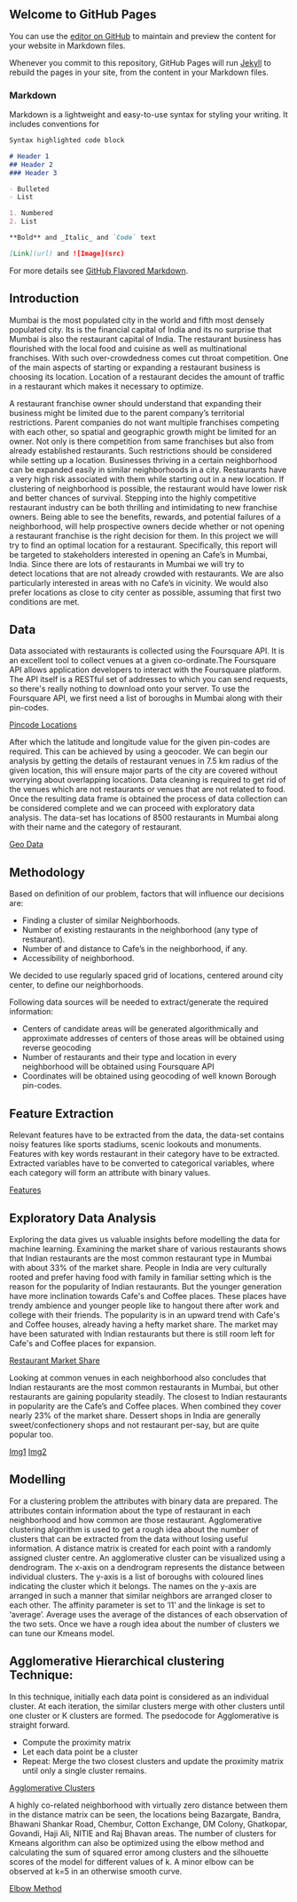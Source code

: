## Welcome to GitHub Pages

You can use the [editor on GitHub](https://github.com/chirag4798/ClusteringLocations/edit/gh-pages/index.md) to maintain and preview the content for your website in Markdown files.

Whenever you commit to this repository, GitHub Pages will run [Jekyll](https://jekyllrb.com/) to rebuild the pages in your site, from the content in your Markdown files.

### Markdown

Markdown is a lightweight and easy-to-use syntax for styling your writing. It includes conventions for

```markdown
Syntax highlighted code block

# Header 1
## Header 2
### Header 3

- Bulleted
- List

1. Numbered
2. List

**Bold** and _Italic_ and `Code` text

[Link](url) and ![Image](src)
```

For more details see [GitHub Flavored Markdown](https://guides.github.com/features/mastering-markdown/).
## Introduction

Mumbai is the most populated city in the world and fifth most densely populated city. Its is the financial capital of India and its no surprise that Mumbai is also the restaurant capital of India. The restaurant business has flourished with the local food and cuisine as well as multinational franchises. With such over-crowdedness comes cut throat competition. One of the main aspects of starting or expanding a restaurant business is choosing its location. Location of a restaurant decides the amount of traffic in a restaurant which makes it necessary to optimize.

A restaurant franchise owner should understand that expanding their business might be limited due to the parent company’s territorial restrictions. Parent companies do not want multiple franchises competing with each other, so spatial and geographic growth might be limited for an owner. Not only is there competition from same franchises but also from already established restaurants. Such restrictions should be considered while setting up a location. Businesses thriving in a certain neighborhood can be expanded easily in similar neighborhoods in a city. Restaurants have a very high risk associated with them while starting out in a new location. If clustering of neighborhood is possible, the restaurant would have lower risk and better chances of survival. Stepping into the highly competitive restaurant industry can be both thrilling and intimidating to new franchise owners. Being able to see the benefits, rewards, and potential failures of a neighborhood, will help prospective owners decide whether or not opening a restaurant franchise is the right decision for them. In this project we will try to find an optimal location for a restaurant. Specifically, this report will be targeted to stakeholders interested in opening an Cafe’s in Mumbai, India. Since there are lots of restaurants in Mumbai we will try to detect locations that are not already crowded with restaurants. We are also particularly interested in areas with no Cafe’s in vicinity. We would also prefer locations as close to city center as possible, assuming that first two conditions are met.


## Data

Data associated with restaurants is collected using the Foursquare API. It is an excellent tool to collect venues at a given co-ordinate.The Foursquare API allows application developers to interact with the Foursquare platform. The API itself is a RESTful set of addresses to which you can send requests, so there's really nothing to download onto your server. To use the Foursquare API, we first need a list of boroughs in Mumbai along with their pin-codes. 

[Pincode Locations](https://i.imgur.com/CiTKbnN.png)

After which the latitude and longitude value for the given pin-codes are required. This can be achieved by using a geocoder. We can begin our analysis by getting the details of restaurant venues in 7.5 km radius of the given location, this will ensure major parts of the city are covered without worrying about overlapping locations. Data cleaning is required to get rid of the venues which are not restaurants or venues that are not related to food. Once the resulting data frame is obtained the process of data collection can be considered complete and we can proceed with exploratory data analysis. The data-set has locations of 8500 restaurants in Mumbai along with their name and the category of restaurant.

[Geo Data](https://i.imgur.com/4r17MKb.png)


## Methodology

Based on definition of our problem, factors that will influence our decisions are:

- Finding a cluster of similar Neighborhoods.
- Number of existing restaurants in the neighborhood (any type of restaurant).
- Number of and distance to Cafe’s in the neighborhood, if any.
- Accessibility of neighborhood.

We decided to use regularly spaced grid of locations, centered around city center, to define our neighborhoods.

Following data sources will be needed to extract/generate the required information:
- Centers of candidate areas will be generated algorithmically and approximate addresses of centers of those areas will be obtained using reverse geocoding
- Number of restaurants and their type and location in every neighborhood will be obtained using Foursquare API
- Coordinates will be obtained using geocoding of well known Borough pin-codes.

## Feature Extraction

Relevant features have to be extracted from the data, the data-set contains noisy features like sports stadiums, scenic lookouts and monuments. Features with key words restaurant in their category have to be extracted. Extracted variables have to be converted to categorical variables,  where each category will form an attribute with binary values.

[Features](https://i.imgur.com/rsGLnAS.png)

## Exploratory Data Analysis 

Exploring the data gives us valuable insights before modelling the data for machine learning. Examining the market share of various restaurants shows that Indian restaurants are the most common restaurant type in Mumbai with about 33% of the market share. People in India are very culturally rooted and prefer having food with family in familiar setting which is the reason for the popularity of Indian restaurants. But the younger generation have more inclination towards Cafe's and Coffee places. These places have trendy ambience and younger people like to hangout there after work and college with their friends. The popularity is in an upward trend with Cafe's and Coffee houses, already having a hefty market share. The market may have been saturated with Indian restaurants but there is still room left for Cafe's and Coffee places for expansion.

[Restaurant Market Share](https://i.imgur.com/zlCUoeD.png)

Looking at common venues in each neighborhood also concludes that Indian restaurants are the most common restaurants in Mumbai, but other restaurants are gaining popularity steadily. The closest to Indian restaurants in popularity are the Cafe’s and Coffee places. When combined they cover nearly 23% of the market share. Dessert shops in India are generally sweet/confectionery shops and not restaurant per-say, but are quite popular too. 

[Img1](https://i.imgur.com/BEVSbCQ.png)
[Img2](https://i.imgur.com/P73835K.png)


## Modelling
For a clustering problem the attributes with binary data are prepared. The attributes contain information about the type of restaurant in each neighborhood and how common are those restaurant. Agglomerative clustering algorithm is used to get a rough idea about the number of clusters that can be extracted from the data without losing useful information. A distance matrix is created for each point with a randomly assigned cluster centre. An agglomerative cluster can be visualized using a dendrogram. The x-axis on a dendrogram represents the distance between individual clusters. The y-axis is a list of boroughs with coloured lines indicating the cluster which it belongs. The names on the y-axis are arranged in such a manner that similar neighbors are arranged closer to each other. The affinity parameter is set to ‘l1’ and the linkage is set to ‘average’. Average uses the average of the distances of each observation of the two sets. Once we have a rough idea about the number of clusters we can tune our Kmeans model.



## Agglomerative Hierarchical clustering Technique: 

In this technique, initially each data point is considered as an individual cluster. At each iteration, the similar clusters merge with other clusters until one cluster or K clusters are formed.
The psedocode for Agglomerative is straight forward.
- Compute the proximity matrix
- Let each data point be a cluster
- Repeat: Merge the two closest clusters and update the proximity matrix until only a single cluster remains.

[Agglomerative Clusters](https://i.imgur.com/Ecpqu9d.png)

A highly co-related neighborhood with virtually zero distance between them in the distance matrix can be seen, the locations being Bazargate, Bandra, Bhawani Shankar Road, Chembur, Cotton Exchange, DM Colony, Ghatkopar, Govandi, Haji Ali, NITIE and Raj Bhavan areas. The number of clusters for Kmeans algorithm can also be optimized using the elbow method and calculating the sum of squared error among clusters and the silhouette scores of the model for different values of k. A minor elbow can be observed at k=5 in an otherwise smooth curve. 

[Elbow Method](https://i.imgur.com/GJtycYj.png)























